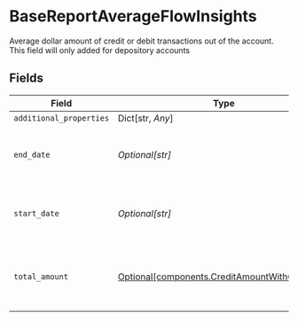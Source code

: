 # BaseReportAverageFlowInsights

Average dollar amount of credit or debit transactions out of the account. This field will only added for depository accounts


## Fields

| Field                                                                                                                      | Type                                                                                                                       | Required                                                                                                                   | Description                                                                                                                |
| -------------------------------------------------------------------------------------------------------------------------- | -------------------------------------------------------------------------------------------------------------------------- | -------------------------------------------------------------------------------------------------------------------------- | -------------------------------------------------------------------------------------------------------------------------- |
| `additional_properties`                                                                                                    | Dict[str, *Any*]                                                                                                           | :heavy_minus_sign:                                                                                                         | N/A                                                                                                                        |
| `end_date`                                                                                                                 | *Optional[str]*                                                                                                            | :heavy_minus_sign:                                                                                                         | The end date of this time period.<br/>The date will be returned in an ISO 8601 format (YYYY-MM-DD).                        |
| `start_date`                                                                                                               | *Optional[str]*                                                                                                            | :heavy_minus_sign:                                                                                                         | The start date of this time period.<br/>The date will be returned in an ISO 8601 format (YYYY-MM-DD).                      |
| `total_amount`                                                                                                             | [Optional[components.CreditAmountWithCurrency]](../../models/shared/creditamountwithcurrency.md)                           | :heavy_minus_sign:                                                                                                         | This contains an amount, denominated in the currency specified by either `iso_currency_code` or `unofficial_currency_code` |